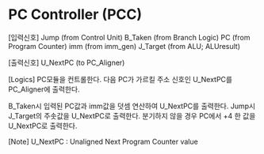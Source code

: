 # PC Controller (PCC)

[입력신호]
Jump        (from Control Unit)
B_Taken     (from Branch Logic)
PC          (from Program Counter)
imm         (from imm_gen)
J_Target    (from ALU; ALUresult)

[출력신호]
U_NextPC    (to PC_Aligner)

[Logics]
PC모듈을 컨트롤한다. 
다음 PC가 가르킬 주소 신호인 U_NextPC를 PC_Aligner에 출력한다.

B_Taken시 입력된 PC값과 imm값을 덧셈 연산하여 U_NextPC를 출력한다.
Jump시 J_Target의 주솟값을 U_NextPC로 출력한다.
분기하지 않을 경우 PC에서 +4 한 값을 U_NextPC로 출력한다.

[Note]
U_NextPC :  Unaligned Next Program Counter value